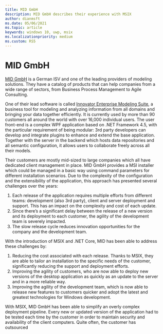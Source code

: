 ```yaml
---
title: MID GmbH
description: MID GmbH describes their experience with MSIX
author: dianmsft
ms.date: 05/06/2021
ms.topic: article
keywords: windows 10, uwp, msix
ms.localizationpriority: medium
ms.custom: RS5
---
```


# MID GmbH

[MID GmbH](https://www.mid.de/en) is a German ISV and one of the leading providers of modeling solutions. They have a catalog of products that can help companies from a wide range of sectors, from Business Process Management to Agile Consulting.

One of their lead software is called [Innovator Enterprise Modeling Suite](https://www.innovator.de/), a business tool for modeling and analyzing information from all domains and bringing your data together efficiently. It is currently used by more than 90 customers all around the world with over 16,000 individual users. The user front-end is a complex WPF application based on .NET Framework 4.5, with the particular requirement of being modular: 3rd party developers can develop and integrate plugins to enhance and extend the base application. Together with the server in the backend which hosts data repositories and all semantic configuration, it allows users to collaborate freely across all their models.

Their customers are mostly mid-sized to large companies which all have dedicated client management  in place. MID GmbH provides a MSI installer which could be managed in a basic way using command parameters for different installation scenarios. Due to the complexity of the configuration and the extensibility of the application, this approach has presented several challenges over the years:
1. Each release of the application requires multiple efforts from different teams: development (also 3rd party), client and server deployment and support. This has an impact on the complexity and cost of each update.
1. Since there’s a significant delay between the release of a new version and its deployment to each customer, the agility of the development team is severely impacted.
1. The slow release cycle reduces innovation opportunities for the company and the development team.

With the introduction of MSIX and .NET Core, MID has been able to address these challenges by:
1. Reducing the cost associated with each release. Thanks to MSIX, they are able to tailor an installation to the specific needs of the customer, significantly reducing the support and deployment efforts.
1. Improving the agility of customers, who are now able to deploy new versions of the desktop application as quickly as an update to the server and in a more reliable way.
1. Improving the agility of the development team, which is now able to release new features to customers quicker and adopt the latest and greatest technologies for Windows development.

With MSIX, MID GmbH has been able to simplify an overly complex deployment pipeline. Every new or updated version of the application had to be tested each  time by the customer in order to maintain security and availability of the client computers. Quite often, the customer has outsourced 
